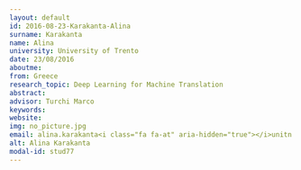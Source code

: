 ```yaml
---
layout: default 
id: 2016-08-23-Karakanta-Alina
surname: Karakanta
name: Alina
university: University of Trento
date: 23/08/2016
aboutme: 
from: Greece
research_topic: Deep Learning for Machine Translation
abstract: 
advisor: Turchi Marco 
keywords: 
website: 
img: no_picture.jpg
email: alina.karakanta<i class="fa fa-at" aria-hidden="true"></i>unitn.it
alt: Alina Karakanta
modal-id: stud77
---
```

